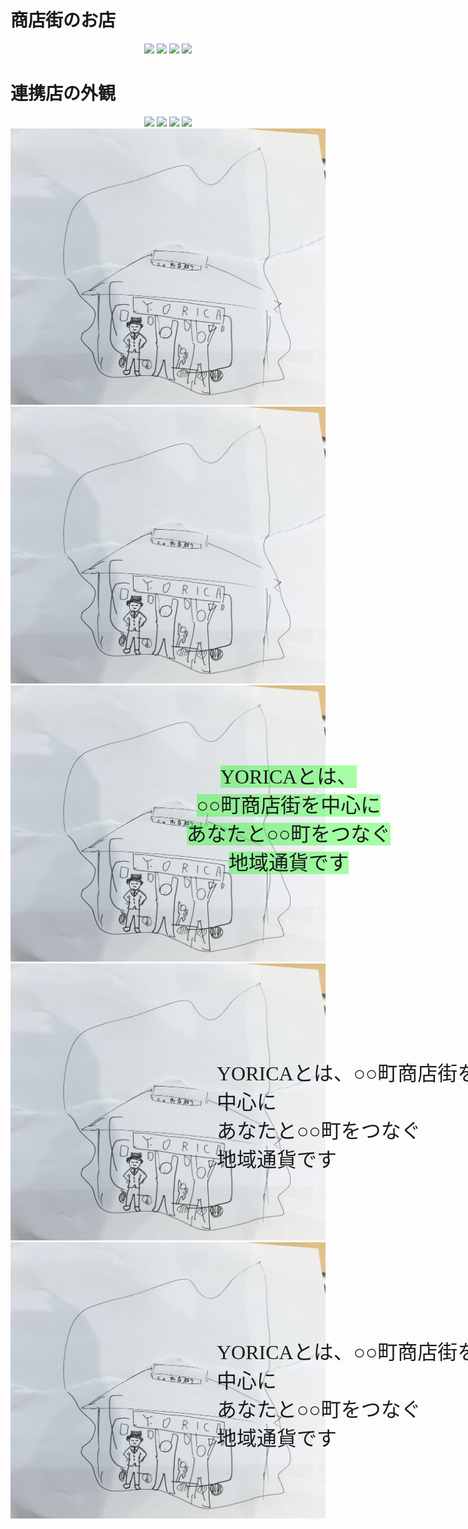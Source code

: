 # 商店街のお店

<div align="center">
<a href="https://o61815.github.io/web/test2" target="_blank"><img  src="syou.jpg" width="20%"></a> 
<a href="https://o61815.github.io/web/test2" target="_blank"><img src="nore.jpg" width="20%"></a> 
<a href="https://o61815.github.io/web/test2" target="_blank"><img src="na.jpg" width="20%"></a> 
<a href="https://o61815.github.io/web/test2" target="_blank"><img src="kaf.jpg" width="20%"></a> 
</div>

# 連携店の外観

<div align="center">
<img src="kafe.jpg" width="20%">  
<img src="mi.jpg" width="20%">  
<img src="tera.jpg" width="20%">  
<img src="ramen.jpg" width="20%">  
</div>
                                                     
<div style="position: relative;">
<img src="yoricaHPgazou2.png" alt="topimg"> 
<div style="position:absolute;" malign="center top:50px; left:200px; width: 430px;">
<font size="5" face="ＭＳ Ｐ明朝">YORICAとは、○○町商店街を中心に<br>あなたと○○町をつなぐ<br>地域通貨です3</font>
</div></div>

<div style="position: relative;">
<img src="yoricaHPgazou2.png" alt="topimg"> 
<div align="center" style="position:absolute;">
<font size="6" face="ＭＳ Ｐ明朝">YORICAとは、○○町商店街を中心に<br>あなたと○○町をつなぐ<br>地域通貨です</font>
</div></div>

<div style="position: relative;">
<img src="yoricaHPgazou2.png" alt="topimg"> 
<div style="position:absolute; top:120px; left:230px; width: 430px; text-align:center;">
<font size="6" face="ＭＳ Ｐ明朝" style="background-color: rgba(0,255,0,0.35);">YORICAとは、<br>○○町商店街を中心に<br>あなたと○○町をつなぐ<br>地域通貨です</font>
</div></div>
<div style="position: relative;">
<img src="yoricaHPgazou2.png" alt="topimg"> 
<div style="position:absolute; top:150px; left:330px; width: 430px;">
<font size="6" face="ＭＳ Ｐ明朝">YORICAとは、○○町商店街を中心に<br>あなたと○○町をつなぐ<br>地域通貨です</font>
</div></div>
<div style="position: relative;">
<img src="yoricaHPgazou2.png" alt="topimg"> 
<div style="position:absolute; top:150px; left:330px; width: 430px;">
<font size="6" face="ＭＳ Ｐ明朝">YORICAとは、○○町商店街を中心に<br>あなたと○○町をつなぐ<br>地域通貨です</font>
</div></div>
